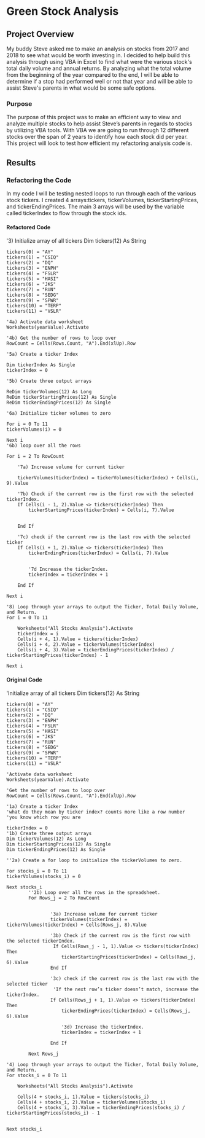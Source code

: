 # Green Stock Analysis

## Project Overview

My buddy Steve asked me to make an analysis on stocks from 2017 and 2018 to see what would be worth investing in. I decided to help build this analysis through using VBA in Excel to find what were the various stock's total daily volume and annual returns. By analyzing what the total volume from the beginning of the year compared to the end, I will be able to determine if a stop had performed well or not that year and will be able to assist Steve's parents in what would be some safe options.

### Purpose

The purpose of this project was to make an efficient way to view and analyze multiple stocks to help assist Steve’s parents in regards to stocks by utilizing VBA tools. With VBA we are going to run through 12 different stocks over the span of 2 years to identify how each stock did per year. This project will look to test how efficient my refactoring analysis code  is.

## Results

### Refactoring the Code

In my code I will be testing nested loops to run through each of the various stock tickers. I created 4 arrays:tickers, tickerVolumes, tickerStartingPrices, and tickerEndingPrices. The main 3 arrays will be used by the variable called tickerIndex to flow through the stock ids.

#### Refactored Code

'3) Initialize array of all tickers
    Dim tickers(12) As String
    
    tickers(0) = "AY"
    tickers(1) = "CSIQ"
    tickers(2) = "DQ"
    tickers(3) = "ENPH"
    tickers(4) = "FSLR"
    tickers(5) = "HASI"
    tickers(6) = "JKS"
    tickers(7) = "RUN"
    tickers(8) = "SEDG"
    tickers(9) = "SPWR"
    tickers(10) = "TERP"
    tickers(11) = "VSLR"
    
    '4a) Activate data worksheet
    Worksheets(yearValue).Activate
    
    '4b) Get the number of rows to loop over
    RowCount = Cells(Rows.Count, "A").End(xlUp).Row
    
    '5a) Create a ticker Index
    
    Dim tickerIndex As Single
    tickerIndex = 0

    '5b) Create three output arrays
    
    ReDim tickerVolumes(12) As Long
    ReDim tickerStartingPrices(12) As Single
    ReDim tickerEndingPrices(12) As Single
    
    '6a) Initialize ticker volumes to zero
        
    For i = 0 To 11
    tickerVolumes(i) = 0
    
    Next i
    '6b) loop over all the rows
    
    For i = 2 To RowCount
    
        '7a) Increase volume for current ticker
       
        tickerVolumes(tickerIndex) = tickerVolumes(tickerIndex) + Cells(i, 9).Value
        
        '7b) Check if the current row is the first row with the selected tickerIndex.
        If Cells(i - 1, 2).Value <> tickers(tickerIndex) Then
            tickerStartingPrices(tickerIndex) = Cells(i, 7).Value
            
            
        End If
        
        '7c) check if the current row is the last row with the selected ticker
        If Cells(i + 1, 2).Value <> tickers(tickerIndex) Then
            tickerEndingPrices(tickerIndex) = Cells(i, 7).Value
            

            '7d Increase the tickerIndex.
            tickerIndex = tickerIndex + 1
            
        End If
    
    Next i
    
    '8) Loop through your arrays to output the Ticker, Total Daily Volume, and Return.
    For i = 0 To 11
        
        Worksheets("All Stocks Analysis").Activate
        tickerIndex = i
        Cells(i + 4, 1).Value = tickers(tickerIndex)
        Cells(i + 4, 2).Value = tickerVolumes(tickerIndex)
        Cells(i + 4, 3).Value = tickerEndingPrices(tickerIndex) / tickerStartingPrices(tickerIndex) - 1
        
    Next i

#### Original Code

'Initialize array of all tickers
    Dim tickers(12) As String
    
    tickers(0) = "AY"
    tickers(1) = "CSIQ"
    tickers(2) = "DQ"
    tickers(3) = "ENPH"
    tickers(4) = "FSLR"
    tickers(5) = "HASI"
    tickers(6) = "JKS"
    tickers(7) = "RUN"
    tickers(8) = "SEDG"
    tickers(9) = "SPWR"
    tickers(10) = "TERP"
    tickers(11) = "VSLR"
    
    'Activate data worksheet
    Worksheets(yearValue).Activate
    
    'Get the number of rows to loop over
    RowCount = Cells(Rows.Count, "A").End(xlUp).Row
    
    '1a) Create a ticker Index
    'what do they mean by ticker index? counts more like a row number
    'you know which row you are
    
    tickerIndex = 0
    '1b) Create three output arrays
    Dim tickerVolumes(12) As Long
    Dim tickerStartingPrices(12) As Single
    Dim tickerEndingPrices(12) As Single
    
    ''2a) Create a for loop to initialize the tickerVolumes to zero.

    For stocks_i = 0 To 11
    tickerVolumes(stocks_i) = 0
    
    Next stocks_i
            ''2b) Loop over all the rows in the spreadsheet.
            For Rows_j = 2 To RowCount
    
           
                    '3a) Increase volume for current ticker
                    tickerVolumes(tickerIndex) = tickerVolumes(tickerIndex) + Cells(Rows_j, 8).Value
                                        
                    '3b) Check if the current row is the first row with the selected tickerIndex.
                     If Cells(Rows_j - 1, 1).Value <> tickers(tickerIndex) Then
                        tickerStartingPrices(tickerIndex) = Cells(Rows_j, 6).Value
                    End If
                    
                    '3c) check if the current row is the last row with the selected ticker
                     'If the next row’s ticker doesn’t match, increase the tickerIndex.
                    If Cells(Rows_j + 1, 1).Value <> tickers(tickerIndex) Then
                        tickerEndingPrices(tickerIndex) = Cells(Rows_j, 6).Value
                                    
                        '3d) Increase the tickerIndex.
                        tickerIndex = tickerIndex + 1
                        
                    End If
                    
            Next Rows_j
        
    '4) Loop through your arrays to output the Ticker, Total Daily Volume, and Return.
    For stocks_i = 0 To 11
        
        Worksheets("All Stocks Analysis").Activate
        
        Cells(4 + stocks_i, 1).Value = tickers(stocks_i)
        Cells(4 + stocks_i, 2).Value = tickerVolumes(stocks_i)
        Cells(4 + stocks_i, 3).Value = tickerEndingPrices(stocks_i) / tickerStartingPrices(stocks_i) - 1
        
        
    Next stocks_i


